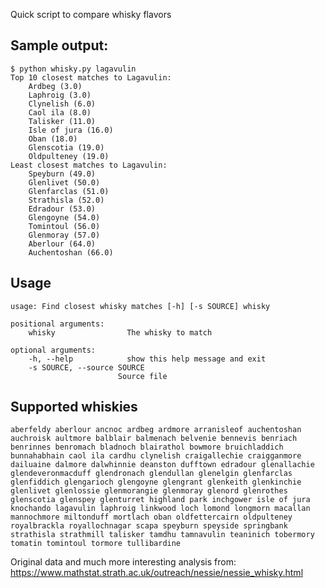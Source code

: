 Quick script to compare whisky flavors

Sample output:
--------------

	$ python whisky.py lagavulin
	Top 10 closest matches to Lagavulin:
		Ardbeg (3.0)
		Laphroig (3.0)
		Clynelish (6.0)
		Caol ila (8.0)
		Talisker (11.0)
		Isle of jura (16.0)
		Oban (18.0)
		Glenscotia (19.0)
		Oldpulteney (19.0)
	Least closest matches to Lagavulin:
		Speyburn (49.0)
		Glenlivet (50.0)
		Glenfarclas (51.0)
		Strathisla (52.0)
		Edradour (53.0)
		Glengoyne (54.0)
		Tomintoul (56.0)
		Glenmoray (57.0)
		Aberlour (64.0)
		Auchentoshan (66.0)

Usage
-----

	usage: Find closest whisky matches [-h] [-s SOURCE] whisky

	positional arguments:
  		whisky                The whisky to match

	optional arguments:
  		-h, --help            show this help message and exit
  		-s SOURCE, --source SOURCE
                	        Source file

Supported whiskies
------------------
	aberfeldy aberlour ancnoc ardbeg ardmore arranisleof auchentoshan 
	auchroisk aultmore balblair balmenach belvenie bennevis benriach 
	benrinnes benromach bladnoch blairathol bowmore bruichladdich 
	bunnahabhain caol ila cardhu clynelish craigallechie craigganmore 
	dailuaine dalmore dalwhinnie deanston dufftown edradour glenallachie 
	glendeveronmacduff glendronach glendullan glenelgin glenfarclas 
	glenfiddich glengarioch glengoyne glengrant glenkeith glenkinchie 
	glenlivet glenlossie glenmorangie glenmoray glenord glenrothes 
	glenscotia glenspey glenturret highland park inchgower isle of jura 
	knochando lagavulin laphroig linkwood loch lomond longmorn macallan 
	mannochmore miltonduff mortlach oban oldfettercairn oldpulteney 
	royalbrackla royallochnagar scapa speyburn speyside springbank 
	strathisla strathmill talisker tamdhu tamnavulin teaninich tobermory 
	tomatin tomintoul tormore tullibardine

Original data and much more interesting analysis from:
https://www.mathstat.strath.ac.uk/outreach/nessie/nessie_whisky.html
